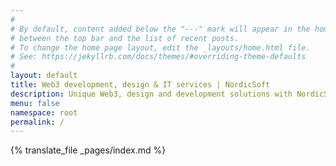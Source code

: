 ```yaml
---
#
# By default, content added below the "---" mark will appear in the home page
# between the top bar and the list of recent posts.
# To change the home page layout, edit the _layouts/home.html file.
# See: https://jekyllrb.com/docs/themes/#overriding-theme-defaults
#
layout: default
title: Web3 development, design & IT services | NordicSoft
description: Unique Web3, design and development solutions with NordicSoft.ee. The NordicSoft is Upwork Top Rated agency that provides design and development services in the e-commerce and blockchain.
menu: false
namespace: root
permalink: /
---
```


{% translate_file _pages/index.md %}

